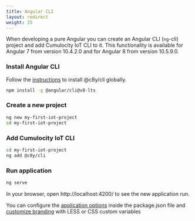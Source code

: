 ```yaml
---
title: Angular CLI
layout: redirect
weight: 25
---
```


When developing a pure Angular you can create an Angular CLI (`ng`-cli) project and add Cumulocity IoT CLI to it.
This functionality is available for Angular 7 from version 10.4.2.0 and for Angular 8 from version 10.5.9.0.

### Install Angular CLI

Follow the [instructions](https://angular.io/cli) to install @c8y/cli globally.

```sh
npm install -g @angular/cli@v8-lts
```

### Create a new project

```sh
ng new my-first-iot-project
cd my-first-iot-project
```

### Add Cumulocity IoT CLI

```sh
cd my-first-iot-project
ng add @c8y/cli
```

### Run application

```sh
ng serve
```

In your browser, open http://localhost:4200/ to see the new application run.

You can configure the [application options](#static-options) inside the package.json file and [customize branding](#branding) with LESS or CSS custom variables



